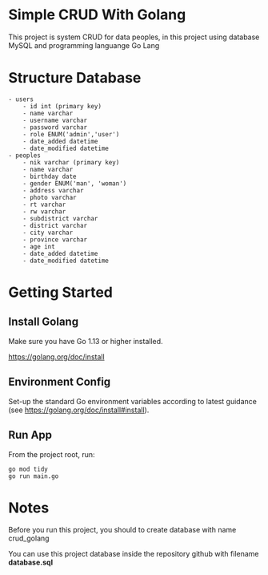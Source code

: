 # Simple CRUD With Golang
This project is system CRUD for data peoples, in this project using database MySQL and programming languange Go Lang


# Structure Database
```
- users
    - id int (primary key)
    - name varchar
    - username varchar
    - password varchar
    - role ENUM('admin','user')
    - date_added datetime
    - date_modified datetime
- peoples
    - nik varchar (primary key)
    - name varchar
    - birthday date
    - gender ENUM('man', 'woman')
    - address varchar
    - photo varchar
    - rt varchar
    - rw varchar
    - subdistrict varchar
    - district varchar
    - city varchar
    - province varchar
    - age int
    - date_added datetime
    - date_modified datetime
```

# Getting Started
## Install Golang

Make sure you have Go 1.13 or higher installed.

https://golang.org/doc/install

## Environment Config

Set-up the standard Go environment variables according to latest guidance (see https://golang.org/doc/install#install).

## Run App
From the project root, run:
```
go mod tidy
go run main.go
```

# Notes
Before you run this project, you should to create database with name crud_golang

You can use this project database inside the repository github with filename **database.sql**